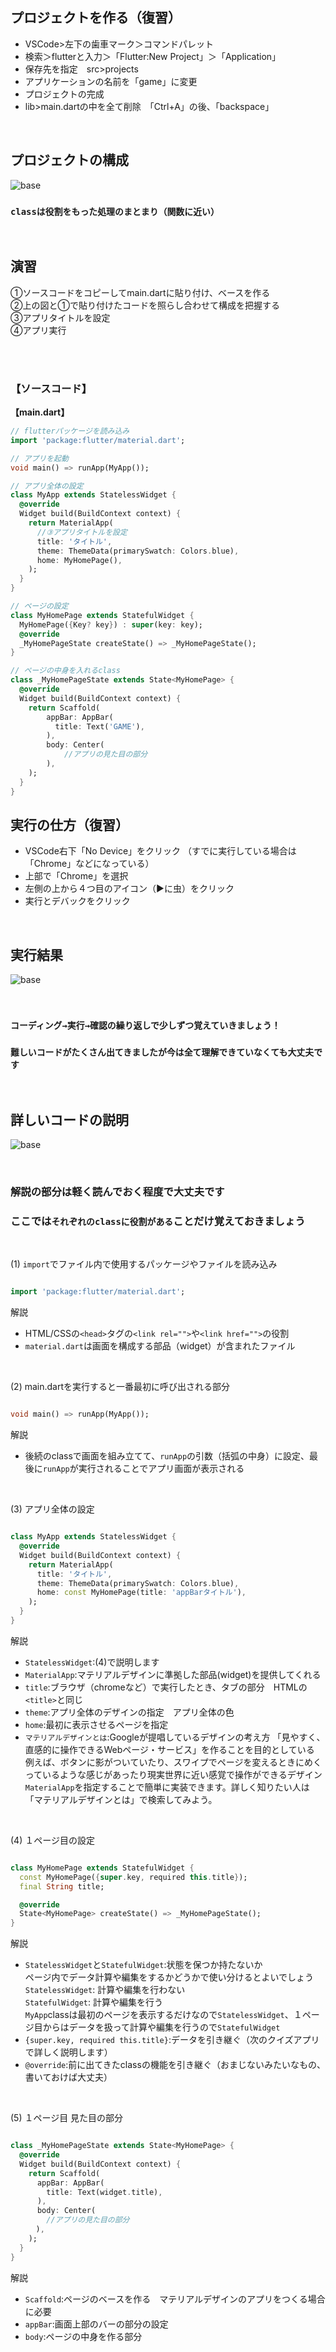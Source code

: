 ## **プロジェクトを作る（復習）**

- VSCode>左下の歯車マーク＞コマンドパレット
- 検索＞flutterと入力＞「Flutter:New Project」＞「Application」
- 保存先を指定　src>projects
- アプリケーションの名前を「game」に変更
- プロジェクトの完成
- lib>main.dartの中を全て削除　「Ctrl+A」の後、「backspace」

<br>

## **プロジェクトの構成**

![base](img/00_base1-1.png)


### **`classは役割をもった処理のまとまり（関数に近い）`**

<br>

## **演習**  

①ソースコードをコピーしてmain.dartに貼り付け、ベースを作る  
②上の図と①で貼り付けたコードを照らし合わせて構成を把握する  
③アプリタイトルを設定  
④アプリ実行

<br><br>

### **【ソースコード】**

**【main.dart】**

```dart
// flutterパッケージを読み込み
import 'package:flutter/material.dart';

// アプリを起動
void main() => runApp(MyApp());

// アプリ全体の設定
class MyApp extends StatelessWidget {
  @override
  Widget build(BuildContext context) {
    return MaterialApp(
      //③アプリタイトルを設定
      title: 'タイトル',
      theme: ThemeData(primarySwatch: Colors.blue),
      home: MyHomePage(),
    );
  }
}

// ページの設定
class MyHomePage extends StatefulWidget {
  MyHomePage({Key? key}) : super(key: key);
  @override
  _MyHomePageState createState() => _MyHomePageState();
}

// ページの中身を入れるclass
class _MyHomePageState extends State<MyHomePage> {
  @override
  Widget build(BuildContext context) {
    return Scaffold(
        appBar: AppBar(
          title: Text('GAME'),
        ),
        body: Center(
            //アプリの見た目の部分
        ),    
    );
  }
}

```

## **実行の仕方（復習）**  

- VSCode右下「No Device」をクリック （すでに実行している場合は「Chrome」などになっている）
- 上部で「Chrome」を選択
- 左側の上から４つ目のアイコン（▶︎に虫）をクリック
- 実行とデバックをクリック

<br>

## **実行結果**

![base](img/00_base1-2.png)

<br>

### **`コーディング→実行→確認の繰り返しで少しずつ覚えていきましょう！`**
### **`難しいコードがたくさん出てきましたが今は全て理解できていなくても大丈夫です`**

<br>

## **詳しいコードの説明**

![base](img/00_base1-3.png)

<br>

### **解説の部分は軽く読んでおく程度で大丈夫です**
### **ここでは`それぞれのclassに役割がある`ことだけ覚えておきましょう**

<br>

(1) `import`でファイル内で使用するパッケージやファイルを読み込み  
```dart

import 'package:flutter/material.dart';

```

解説
- HTML/CSSの`<head>`タグの`<link rel="">`や`<link href="">`の役割
- `material.dart`は画面を構成する部品（widget）が含まれたファイル

<br>

(2) main.dartを実行すると一番最初に呼び出される部分  

```dart

void main() => runApp(MyApp());

```

解説
- 後続のclassで画面を組み立てて、`runApp`の引数（括弧の中身）に設定、最後に`runApp`が実行されることでアプリ画面が表示される

<br>

(3) アプリ全体の設定

```dart

class MyApp extends StatelessWidget {
  @override
  Widget build(BuildContext context) {
    return MaterialApp(
      title: 'タイトル',
      theme: ThemeData(primarySwatch: Colors.blue),
      home: const MyHomePage(title: 'appBarタイトル'),
    );
  }
}

```

解説
- `StatelessWidget`:(4)で説明します
- `MaterialApp`:マテリアルデザインに準拠した部品(widget)を提供してくれる
- `title`:ブラウザ（chromeなど）で実行したとき、タブの部分　HTMLの`<title>`と同じ
- `theme`:アプリ全体のデザインの指定　アプリ全体の色
- `home`:最初に表示させるページを指定
- `マテリアルデザインとは`:Googleが提唱しているデザインの考え方 「見やすく、直感的に操作できるWebページ・サービス」を作ることを目的としている  
例えば、ボタンに影がついていたり、スワイプでページを変えるときにめくっているような感じがあったり現実世界に近い感覚で操作ができるデザイン　`MaterialApp`を指定することで簡単に実装できます。詳しく知りたい人は「マテリアルデザインとは」で検索してみよう。

<br>

(4) １ページ目の設定
```dart

class MyHomePage extends StatefulWidget {
  const MyHomePage({super.key, required this.title});
  final String title;

  @override
  State<MyHomePage> createState() => _MyHomePageState();
}

```

解説
- `StatelessWidget`と`StatefulWidget`:状態を保つか持たないか  
  ページ内でデータ計算や編集をするかどうかで使い分けるとよいでしょう  
  `StatelessWidget`: 計算や編集を行わない  
  `StatefulWidget`: 計算や編集を行う  
  `MyApp`classは最初のページを表示するだけなので`StatelessWidget`、１ページ目からはデータを扱って計算や編集を行うので`StatefulWidget`
- `{super.key, required this.title}`:データを引き継ぐ（次のクイズアプリで詳しく説明します）
- `@override`:前に出てきたclassの機能を引き継ぐ（おまじないみたいなもの、書いておけば大丈夫）  

<br>

(5) １ページ目 見た目の部分
```dart

class _MyHomePageState extends State<MyHomePage> {
  @override
  Widget build(BuildContext context) {
    return Scaffold(
      appBar: AppBar(
        title: Text(widget.title),
      ),
      body: Center(
        //アプリの見た目の部分
    　), 
    );
  }
}

```

解説

- `Scaffold`:ページのベースを作る　マテリアルデザインのアプリをつくる場合に必要
- `appBar`:画面上部のバーの部分の設定
- `body`:ページの中身を作る部分
